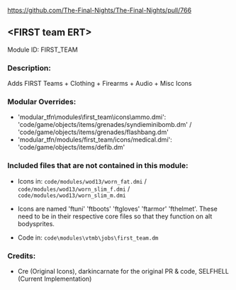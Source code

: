 

https://github.com/The-Final-Nights/The-Final-Nights/pull/766

## \<FIRST team ERT> 

Module ID: FIRST_TEAM

### Description:


Adds FIRST Teams + Clothing + Firearms + Audio + Misc Icons


### Modular Overrides:

- 'modular_tfn\modules\first_team\icons\ammo.dmi': 'code/game/objects/items/grenades/syndieminibomb.dm' / 'code/game/objects/items/grenades/flashbang.dm'
- 'modular_tfn/modules/first_team/icons/medical.dmi': 'code/game/objects/items/defib.dm'



### Included files that are not contained in this module:

- Icons in: `code/modules/wod13/worn_fat.dmi` / `code/modules/wod13/worn_slim_f.dmi` / `code/modules/wod13/worn_slim_m.dmi` 
- Icons are named 'ftuni' 'ftboots' 'ftgloves' 'ftarmor' 'fthelmet'. These need to be in their respective core files so that they function on alt bodysprites. <!--Flavcode my hated-->

- Code in: `code\modules\vtmb\jobs\first_team.dm`
### Credits:

<!-- Here go the credits to you, dear coder, and in case of collaborative work or ports, credits to the original source of the code. -->
- Cre (Original Icons), darkincarnate for the original PR & code, SELFHELL (Current Implementation)
